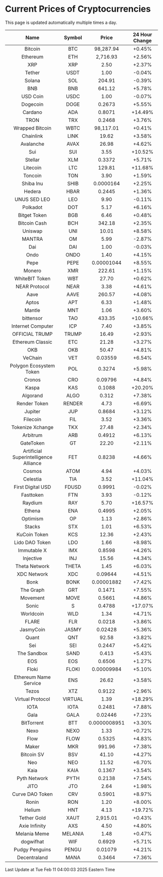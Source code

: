 # Current Prices of Cryptocurrencies
This page is updated automatically multiple times a day.

| Name | Symbol | Price | 24 Hour Change |
| :---: |:---:| :---: | :---: |
| Bitcoin | BTC | 98,287.94 | +0.45% |
| Ethereum | ETH | 2,716.93 | +2.56% |
| XRP | XRP | 2.50 | +2.37% |
| Tether | USDT | 1.00 | -0.04% |
| Solana | SOL | 204.91 | -0.39% |
| BNB | BNB | 641.12 | +5.78% |
| USD Coin | USDC | 1.00 | -0.07% |
| Dogecoin | DOGE | 0.2673 | +5.55% |
| Cardano | ADA | 0.8071 | +14.49% |
| TRON | TRX | 0.2468 | +3.76% |
| Wrapped Bitcoin | WBTC | 98,117.01 | +0.41% |
| Chainlink | LINK | 19.62 | +3.58% |
| Avalanche | AVAX | 26.98 | +4.62% |
| Sui | SUI | 3.55 | +10.52% |
| Stellar | XLM | 0.3372 | +5.71% |
| Litecoin | LTC | 129.81 | +11.68% |
| Toncoin | TON | 3.90 | +1.59% |
| Shiba Inu | SHIB | 0.0000164 | +2.25% |
| Hedera | HBAR | 0.2445 | +1.36% |
| UNUS SED LEO | LEO | 9.90 | -0.11% |
| Polkadot | DOT | 5.17 | +6.16% |
| Bitget Token | BGB | 6.46 | +0.48% |
| Bitcoin Cash | BCH | 342.18 | +2.35% |
| Uniswap | UNI | 10.01 | +8.58% |
| MANTRA | OM | 5.99 | -2.87% |
| Dai | DAI | 1.00 | -0.03% |
| Ondo | ONDO | 1.40 | +4.15% |
| Pepe | PEPE | 0.00001044 | +8.55% |
| Monero | XMR | 222.61 | +1.15% |
| WhiteBIT Token | WBT | 27.70 | +0.62% |
| NEAR Protocol | NEAR | 3.38 | +4.61% |
| Aave | AAVE | 260.57 | +4.08% |
| Aptos | APT | 6.33 | +1.48% |
| Mantle | MNT | 1.06 | +3.60% |
| bittensor | TAO | 433.35 | +10.66% |
| Internet Computer | ICP | 7.40 | +3.85% |
| OFFICIAL TRUMP | TRUMP | 16.49 | +2.93% |
| Ethereum Classic | ETC | 21.28 | +3.27% |
| OKB | OKB | 50.47 | +4.81% |
| VeChain | VET | 0.03559 | +6.54% |
| Polygon Ecosystem Token | POL | 0.3274 | +5.98% |
| Cronos | CRO | 0.09796 | +4.84% |
| Kaspa | KAS | 0.1088 | +20.20% |
| Algorand | ALGO | 0.312 | +7.38% |
| Render Token | RENDER | 4.73 | +6.69% |
| Jupiter | JUP | 0.8684 | +3.12% |
| Filecoin | FIL | 3.52 | +3.36% |
| Tokenize Xchange | TKX | 27.48 | +2.34% |
| Arbitrum | ARB | 0.4912 | +6.13% |
| GateToken | GT | 22.20 | +2.11% |
| Artificial Superintelligence Alliance | FET | 0.8238 | +4.66% |
| Cosmos | ATOM | 4.94 | +4.03% |
| Celestia | TIA | 3.52 | +11.04% |
| First Digital USD | FDUSD | 0.9991 | -0.02% |
| Fasttoken | FTN | 3.93 | -0.12% |
| Raydium | RAY | 5.70 | +16.57% |
| Ethena | ENA | 0.4995 | +2.05% |
| Optimism | OP | 1.13 | +2.86% |
| Stacks | STX | 1.01 | +6.53% |
| KuCoin Token | KCS | 12.36 | +2.43% |
| Lido DAO Token | LDO | 1.66 | +8.98% |
| Immutable X | IMX | 0.8598 | +4.26% |
| Injective | INJ | 15.56 | +4.34% |
| Theta Network | THETA | 1.45 | +6.03% |
| XDC Network | XDC | 0.09644 | +4.51% |
| Bonk | BONK | 0.00001882 | +7.42% |
| The Graph | GRT | 0.1471 | +7.55% |
| Movement | MOVE | 0.5661 | +4.86% |
| Sonic | S | 0.4788 | +17.07% |
| Worldcoin | WLD | 1.34 | +4.71% |
| FLARE | FLR | 0.0218 | +3.86% |
| JasmyCoin | JASMY | 0.02428 | +5.36% |
| Quant | QNT | 92.58 | +3.82% |
| Sei | SEI | 0.2447 | +5.42% |
| The Sandbox | SAND | 0.413 | +5.43% |
| EOS | EOS | 0.6506 | +1.27% |
| Floki | FLOKI | 0.00009984 | +5.10% |
| Ethereum Name Service | ENS | 26.62 | +3.58% |
| Tezos | XTZ | 0.9122 | +2.96% |
| Virtual Protocol | VIRTUAL | 1.39 | +18.29% |
| IOTA | IOTA | 0.2481 | +7.88% |
| Gala | GALA | 0.02446 | +7.23% |
| BitTorrent | BTT | 0.0000008951 | +3.30% |
| Nexo | NEXO | 1.33 | +0.72% |
| Flow | FLOW | 0.5325 | +4.83% |
| Maker | MKR | 991.96 | +7.38% |
| Bitcoin SV | BSV | 41.10 | +4.27% |
| Neo | NEO | 11.52 | +6.70% |
| Kaia | KAIA | 0.1367 | +3.54% |
| Pyth Network | PYTH | 0.2138 | +7.54% |
| JITO | JTO | 2.64 | +1.98% |
| Curve DAO Token | CRV | 0.5901 | +8.97% |
| Ronin | RON | 1.20 | +8.00% |
| Helium | HNT | 4.13 | +19.72% |
| Tether Gold | XAUT | 2,915.01 | +0.43% |
| Axie Infinity | AXS | 4.50 | +4.80% |
| Melania Meme | MELANIA | 1.48 | +0.47% |
| dogwifhat | WIF | 0.6929 | +5.71% |
| Pudgy Penguins | PENGU | 0.01079 | +4.21% |
| Decentraland | MANA | 0.3464 | +7.36% |

Last Update at Tue Feb 11 04:00:03 2025 Eastern Time